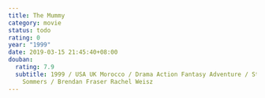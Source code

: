 ```yaml
---
title: The Mummy
category: movie
status: todo
rating: 0
year: "1999"
date: 2019-03-15 21:45:40+08:00
douban:
  rating: 7.9
  subtitle: 1999 / USA UK Morocco / Drama Action Fantasy Adventure / Stephen
    Sommers / Brendan Fraser Rachel Weisz
---
```



